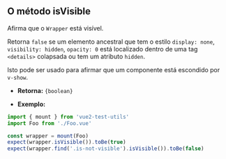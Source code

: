 ## O método isVisible

Afirma que o `Wrapper` está visível.

Retorna `false` se um elemento ancestral que tem o estilo `display: none`, `visibility: hidden`, `opacity: 0` está localizado dentro de uma tag `<details>` colapsada ou tem um atributo `hidden`.

Isto pode ser usado para afirmar que um componente está escondido por `v-show`.

- **Retorna:** `{boolean}`

- **Exemplo:**

```js
import { mount } from 'vue2-test-utils'
import Foo from './Foo.vue'

const wrapper = mount(Foo)
expect(wrapper.isVisible()).toBe(true)
expect(wrapper.find('.is-not-visible').isVisible()).toBe(false)
```
